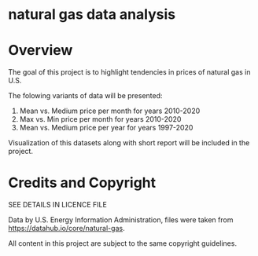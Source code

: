 # natural gas data analysis

# Overview
The goal of this project is to highlight tendencies in prices of natural gas in U.S.

The folowing variants of data will be presented:

 1. Mean vs. Medium price per month for years 2010-2020
 2. Max vs. Min price per month for years 2010-2020
 3. Mean vs. Medium price per year for years 1997-2020
 
 Visualization of this datasets along with short report will be included in the project.

# Credits and Copyright

SEE DETAILS IN LICENCE FILE

Data by U.S. Energy Information Administration, files were taken from https://datahub.io/core/natural-gas. 

All content in this project are subject to the same copyright guidelines.